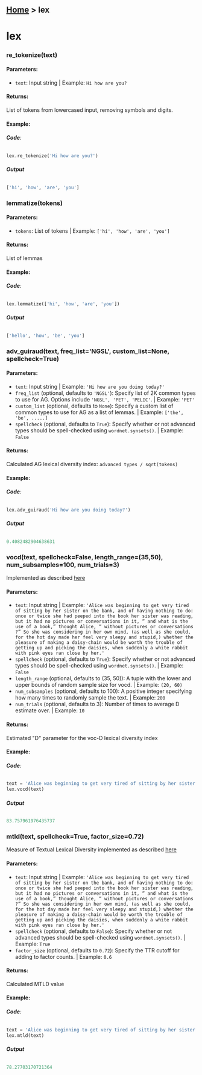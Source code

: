[Home](README.md) > lex
---

# lex

### **re_tokenize(text)**

#### **Parameters**:
  - `text`: Input string | Example: `Hi how are you?`

#### **Returns**:
List of tokens from lowercased input, removing symbols and digits.

#### **Example**:

###### **Code**:
```python
lex.re_tokenize('Hi how are you?')

```

###### **Output**
```python
['hi', 'how', 'are', 'you']
```

### **lemmatize(tokens)**

#### **Parameters**:
  - `tokens`: List of tokens | Example: `['hi', 'how', 'are', 'you']`

#### **Returns**:
List of lemmas

#### **Example**:

###### **Code**:
```python
lex.lemmatize(['hi', 'how', 'are', 'you'])

```

###### **Output**
```python
['hello', 'how', 'be', 'you']
```


### **adv_guiraud(text, freq_list='NGSL', custom_list=None, spellcheck=True)**

#### **Parameters**:
  - `text`: Input string | Example: `'Hi how are you doing today?'`
  - `freq_list` (optional, defaults to `'NGSL'`): Specify list of 2K common types to use for AG. Options include `'NGSL', 'PET', 'PELIC'`. | Example: `'PET'`
  - `custom_list` (optional, defaults to `None`): Specify a custom list of common types to use for AG as a list of lemmas. | Example: `['the', 'be', .....]`
  - `spellcheck` (optional, defaults to `True`): Specify whether or not advanced types should be spell-checked using `wordnet.synsets()`. | Example: `False`


#### **Returns**:
Calculated AG lexical diversity index: `advanced types / sqrt(tokens)`

#### **Example**:
###### **Code**:
```python
lex.adv_guiraud('Hi how are you doing today?')
```

###### **Output**
```python
0.4082482904638631
```

### **vocd(text, spellcheck=False, length_range=(35,50), num_subsamples=100, num_trials=3)**
Implemented as described [here](http://www.leeds.ac.uk/educol/documents/00001541.htm)
#### **Parameters**:
  - `text`: Input string | Example: `'Alice was beginning to get very tired of sitting by her sister on the bank, and of having nothing to do: once or twice she had peeped into the book her sister was reading, but it had no pictures or conversations in it, “ and what is the use of a book,” thought Alice, “ without pictures or conversations ?” So she was considering in her own mind, (as well as she could, for the hot day made her feel very sleepy and stupid,) whether the pleasure of making a daisy-chain would be worth the trouble of getting up and picking the daisies, when suddenly a white rabbit with pink eyes ran close by her.'`
  - `spellcheck` (optional, defaults to `True`): Specify whether or not advanced types should be spell-checked using `wordnet.synsets()`. | Example: `False`
  - `length_range` (optional, defaults to (35, 50)): A tuple with the lower and upper bounds of random sample size for vocd. | Example: `(20, 60)`
  - `num_subsamples` (optional, defaults to 100): A positive integer specifying how many times to randomly sample the text. | Example: `200`
  - `num_trials` (optional, defaults to 3): Number of times to average D estimate over. | Example: `10`

#### **Returns**:
Estimated "D" parameter for the voc-D lexical diversity index

#### **Example**:
###### **Code**:
```python
text = 'Alice was beginning to get very tired of sitting by her sister on the bank, and of having nothing to do: once or twice she had peeped into the book her sister was reading, but it had no pictures or conversations in it, “ and what is the use of a book,” thought Alice, “ without pictures or conversations ?” So she was considering in her own mind, (as well as she could, for the hot day made her feel very sleepy and stupid,) whether the pleasure of making a daisy-chain would be worth the trouble of getting up and picking the daisies, when suddenly a white rabbit with pink eyes ran close by her.'
lex.vocd(text)
```

###### **Output**
```python
83.757961976435737
```
### **mtld(text, spellcheck=True, factor_size=0.72)**
Measure of Textual Lexical Diversity implemented as described [here](https://link.springer.com/content/pdf/10.3758%2FBRM.42.2.381.pdf)
#### **Parameters**:
  - `text`: Input string | Example: `'Alice was beginning to get very tired of sitting by her sister on the bank, and of having nothing to do: once or twice she had peeped into the book her sister was reading, but it had no pictures or conversations in it, “ and what is the use of a book,” thought Alice, “ without pictures or conversations ?” So she was considering in her own mind, (as well as she could, for the hot day made her feel very sleepy and stupid,) whether the pleasure of making a daisy-chain would be worth the trouble of getting up and picking the daisies, when suddenly a white rabbit with pink eyes ran close by her.'`
  - `spellcheck` (optional, defaults to `False`): Specify whether or not advanced types should be spell-checked using `wordnet.synsets()`. | Example: `True`
  - `factor_size` (optional, defaults to `0.72`): Specify the TTR cutoff for adding to factor counts. | Example: `0.6`


#### **Returns**:
Calculated MTLD value

#### **Example**:
###### **Code**:
```python
text = 'Alice was beginning to get very tired of sitting by her sister on the bank, and of having nothing to do: once or twice she had peeped into the book her sister was reading, but it had no pictures or conversations in it, “ and what is the use of a book,” thought Alice, “ without pictures or conversations ?” So she was considering in her own mind, (as well as she could, for the hot day made her feel very sleepy and stupid,) whether the pleasure of making a daisy-chain would be worth the trouble of getting up and picking the daisies, when suddenly a white rabbit with pink eyes ran close by her.'
lex.mtld(text)
```

###### **Output**
```python
78.27703170721364
```
